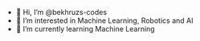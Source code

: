 - 👋 Hi, I’m @bekhruzs-codes
- 👀 I’m interested in Machine Learning, Robotics and AI
- 🌱 I’m currently learning Machine Learning
